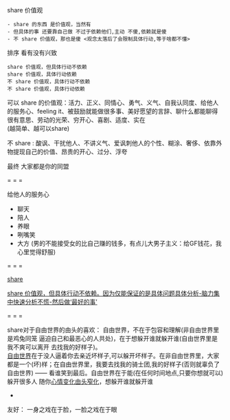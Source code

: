 
share 价值观

```
- share 的东西 是价值观，当然有
- 但具体的事 还要靠自己做 不过于依赖他们,主动 不傻,依赖就是傻
- 不 share 价值观，那也是傻 <观念太落后了会限制具体行动,等于啥都不懂>
```

排序 看有没有兴致
```
share 价值观，但具体行动不依赖
share 价值观，具体行动依赖
不 share 价值观，具体行动不依赖
不 share 价值观，具体行动依赖
```

可以 share 的价值观：活力、正义、同情心、勇气、义气、自我认同度、给他人的服务心、feeling it、被鼓励就能做很多事、美好愿望的言辞、聊什么都能聊得很有意思、劳动的光荣、穷开心、喜剧、适度、实在
<br>(越简单、越可以share)

不 share : 酸讽、干扰他人、不讲义气、爱讽刺他人的个性、糊涂、奢侈、依靠外物提现自己的价值、昂贵的开心、过分、浮夸

最终 大家都是你的同盟

= = =

给他人的服务心
- 聊天
- 陪人
- 养眼
- 咧嘴笑
- 大方 (男的不能接受女的比自己赚的钱多，有点儿大男子主义：给GF钱花，我心里觉得舒服)

= = =

[share](https://twitter.com/earthvid/status/862910323254337536)

[share 价值观，但具体行动不依赖。因为仅能保证的是具体问题具体分析-脑力集中快速分析不慌-然后做‘最好的事’](https://github.com/7900ms/000nottheater_deserted_systemthunder/tree/master/slow/on-stupid-rich-cmon)

= = =

share对于自由世界的由头的喜欢：
自由世界，不在于包容和理解(非自由世界里是鸡兔同笼 逼迫自己和最恶心的人共处)，在于想躲开谁就躲开谁(自由世界里是我不爽可以离开 去找我的好样子)。<br>
[自由世界](https://github.com/7900ms/000nottheater_deserted_systemlibrary/blob/master/supplementary/chain-近朱者赤.md)在于没人逼着你去亲近坏样子,可以躲开坏样子。在非自由世界里，大家都是一个(坏)样；在自由世界里，我要去找我的骑士团,我的好样子(否则就辜负了自由世界) —— 看谁笑到最后。自由世界在于能(在任何时间地点,只要你想就可以)躲开很多人
随你[心情变化由头窄化](https://github.com/7900ms/000nottheater_deserted_systemlibrary/blob/master/supplementary/chain-night-call.md)，想躲开谁就躲开谁


-

友好：
一身之戏在于脸，一脸之戏在于眼


